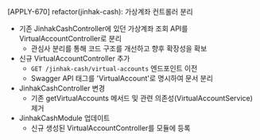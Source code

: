 [APPLY-670] refactor(jinhak-cash): 가상계좌 컨트롤러 분리

- 기존 JinhakCashController에 있던 가상계좌 조회 API를 VirtualAccountController로 분리
  - 관심사 분리를 통해 코드 구조를 개선하고 향후 확장성을 확보
- 신규 VirtualAccountController 추가
  - `GET /jinhak-cash/virtual-accounts` 엔드포인트 이전
  - Swagger API 태그를 'VirtualAccount'로 명시하여 문서 분리
- JinhakCashController 변경
  - 기존 getVirtualAccounts 메서드 및 관련 의존성(VirtualAccountService) 제거
- JinhakCashModule 업데이트
  - 신규 생성된 VirtualAccountController를 모듈에 등록
